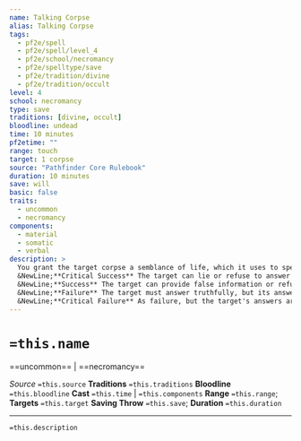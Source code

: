 ```yaml
---
name: Talking Corpse
alias: Talking Corpse
tags:
  - pf2e/spell
  - pf2e/spell/level_4
  - pf2e/school/necromancy
  - pf2e/spelltype/save
  - pf2e/tradition/divine
  - pf2e/tradition/occult
level: 4
school: necromancy
type: save
traditions: [divine, occult]
bloodline: undead
time: 10 minutes
pf2etime: ""
range: touch
target: 1 corpse
source: "Pathfinder Core Rulebook"
duration: 10 minutes
save: will
basic: false
traits:
  - uncommon
  - necromancy
components:
  - material
  - somatic
  - verbal
description: >
  You grant the target corpse a semblance of life, which it uses to speak the answers to three questions posed to it. This spell calls on the physical body's latent memories rather than summoning back the deceased's spirit, so the corpse must be mostly intact for the spell to function. The more damage the corpse has taken, the more inaccurate or patchwork its answers are, and it must have a throat and mouth to speak at all. If anyone has previously cast this spell on the corpse in the last week, the spell automatically fails. The corpse can attempt a Will save to resist answering the questions using the statistics of the original creature at its time of death, with the following effects.
  &NewLine;**Critical Success** The target can lie or refuse to answer your questions, and the target's spirit haunts you for 24 hours, bothering you and causing you to be unable to gain any rest for that time.
  &NewLine;**Success** The target can provide false information or refuse to answer your questions.
  &NewLine;**Failure** The target must answer truthfully, but its answers can be brief, cryptic, and repetitive. It can still mislead you or attempt to stall so that the spell's duration runs out before you can ask all your questions.
  &NewLine;**Critical Failure** As failure, but the target's answers are more direct and less repetitive, though still cryptic. It takes a -2 status penalty to Deception checks to deceive or mislead you.
---
```

# `=this.name`
==uncommon== | ==necromancy==

*Source* `=this.source`
**Traditions** `=this.traditions`
**Bloodline** `=this.bloodline`
**Cast** `=this.time` | `=this.components`
**Range** `=this.range`; **Targets** `=this.target`
**Saving Throw** `=this.save`; **Duration** `=this.duration`

***
`=this.description`